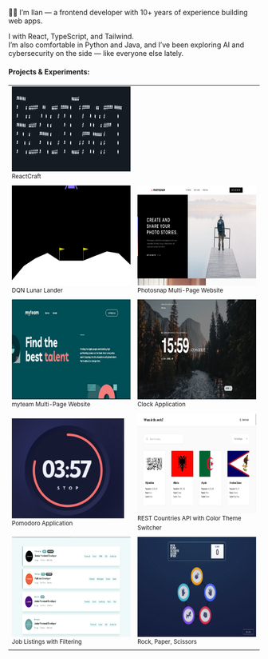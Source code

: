 <p>
👋🏻 I’m Ilan — a frontend developer with 10+ years of experience building web apps.

I with React, TypeScript, and Tailwind.  
I’m also comfortable in Python and Java, and I’ve been exploring AI and cybersecurity on the side — like everyone else lately.

</p>

#### Projects & Experiments:

<table>
<tr>
    <td width="50%">
      <a href="https://github.com/iknowmagic/reactcraft" valign="center" align="center">
        <img src="assets/reactcraft.png" style="width:500px; height:170px;" />
      </a>
      <br><sup>ReactCraft</sup>
    </td>
  </tr>
  <tr>
  <tr>
    <td width="50%">
      <a href="https://github.com/iknowmagic/dqn_lunar_lander" valign="center" align="center">
        <img src="assets/lander.gif" style="width:500px; height:200px;" />
      </a>
      <br><sup>DQN Lunar Lander</sup>
    </td>
    <td width="50%">
      <a href="https://github.com/iknowmagic/photosnap-multi-page-website" valign="center" align="center">
        <img src="assets/photosnap.png" style="width:500px; height:200px;" />
      </a>
      <br><sup>Photosnap Multi-Page Website</sup>
    </td>
  </tr>
  <tr>
    <td width="50%">
      <a href="https://github.com/iknowmagic/myteam-multi-page-website" valign="center" align="center">
        <img src="assets/talent.png" style="width:500px; height:200px;" />
      </a>
      <br><sup>myteam Multi-Page Website</sup>
    </td>
    <td width="50%">
      <a href="https://github.com/iknowmagic/clock-app" valign="center" align="center">
        <img src="assets/clock.jpg" style="width:500px; height:200px;" />
      </a>
      <br><sup>Clock Application</sup>
    </td>
  </tr>
  <tr>
    <td width="50%">
      <a href="https://github.com/iknowmagic/pomodoro-app" valign="center" align="center">
        <img src="assets/pomodoro.png" style="width:225px; height:200px;" />
      </a>
      <br><sup>Pomodoro Application</sup>
    </td>
    <td width="50%">
      <a href="https://github.com/iknowmagic/rest-countries-api-with-color-theme-switcher" valign="center" align="center">
        <img src="assets/flags.png" style="width:500px; height:200px;" />
      </a>
      <br><sup>REST Countries API with Color Theme Switcher</sup>
    </td>
  </tr>
  <tr>
    <td width="50%">
      <a href="https://github.com/iknowmagic/devjobs-app" valign="center" align="center">
        <img src="assets/jobs.png" style="width:500px; height:200px;" />
      </a>
      <br><sup>Job Listings with Filtering</sup>
    </td>
    <td width="50%">
      <a href="https://github.com/iknowmagic/rock-paper-scissors" valign="center" align="center">
        <img src="assets/rock.png" style="width:500px; height:200px;" />
      </a>
      <br><sup>Rock, Paper, Scissors</sup>
    </td>
  </tr>
</table>
